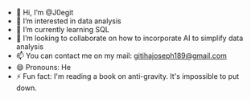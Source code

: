- 👋 Hi, I’m @J0egit
- 👀 I’m interested in data analysis
- 🌱 I’m currently learning SQL
- 💞️ I’m looking to collaborate on how to incorporate AI to simplify data analysis
- 📫 You can contact me on my mail: gitihajoseph189@gmail.com
- 😄 Pronouns: He
- ⚡ Fun fact: I'm reading a book on anti-gravity. It's impossible to put down.

<!---
J0egit/J0egit is a ✨ special ✨ repository because its `README.md` (this file) appears on your GitHub profile.
You can click the Preview link to take a look at your changes.
--->
